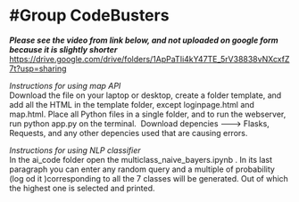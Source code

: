 <h1>#Group CodeBusters</h1>

<i><b>Please see the video from link below, and not uploaded on google form because it is slightly shorter</i></b>
https://drive.google.com/drive/folders/1ApPaTIi4kY47TE_5rV38838vNXcxfZ7t?usp=sharing

<i>Instructions for using map API</i>
<br>
Download the file on your laptop or desktop, create a folder template, and add all the HTML in the template folder, except loginpage.html and map.html. Place all Python files in a single folder, and to run the webserver, run python app.py on the terminal.  Download depencies ---> Flasks, Requests, and any other depencies used that are causing errors.


<i> Instructions for using NLP classifier</i>
<br>
In the ai_code folder open the multiclass_naive_bayers.ipynb . In its last paragraph you can enter any random query and a multiple of probability (log od it )corresponding to all the 7 classes will be generated. Out of which the highest one is selected and printed.
